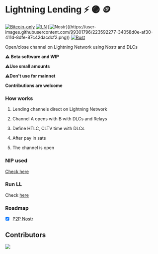 # Lightning Lending :zap: 🟣 🪙

[![Bitcoin-only](https://img.shields.io/badge/bitcoin-only-FF9900?logo=bitcoin)](https://twentyone.world)
[![LN](https://img.shields.io/badge/lightning-792EE5?logo=lightning)](https://upload.wikimedia.org/wikipedia/commons/thumb/5/5a/Lightning_Network.svg/2048px-Lightning_Network.svg.png)
[![Nostr](https://img.shields.io/badge/nostr-only-FF9900?)]((https://user-images.githubusercontent.com/99301796/223592277-34058d0e-af30-411d-8dfe-87c42dacdcf2.png))
[![Rust](https://github.com/AreaLayer/Lightning-Lending/actions/workflows/rust.yml/badge.svg)](https://github.com/AreaLayer/Lightning-Lending/actions/workflows/rust.yml)

Open/close channel on Lightning Network using Nostr and DLCs

 ⚠️ **Beta software and WIP**
 
 ⚠️**Use small amounts**

 ⚠️**Don't use for mainnet**

 **Contributions are welcome**
 
### How works

1. Lending channels direct on Lightning Network

2. Channel A opens with B with DLCs and Relays

3. Define HTLC, CLTV time with DLCs

4. After pay in sats

5. The channel is open

### NIP used

[Check here](https://github.com/AreaLayer/NIP-300)

### Run LL

Check [here](https://github.com/AreaLayer/Lightning-Lending/blob/main/doc/run.md)

### Roadmap

- [x] [P2P Nostr](https://github.com/nostr-protocol/nips/pull/1331)

## Contributors

<a align="center" href="https://github.com/AreaLayer/Lightning-Lending/graphs/contributors">
  <img src="https://contrib.rocks/image?repo=FrostDevKit/javascript-frost" />
</a>
